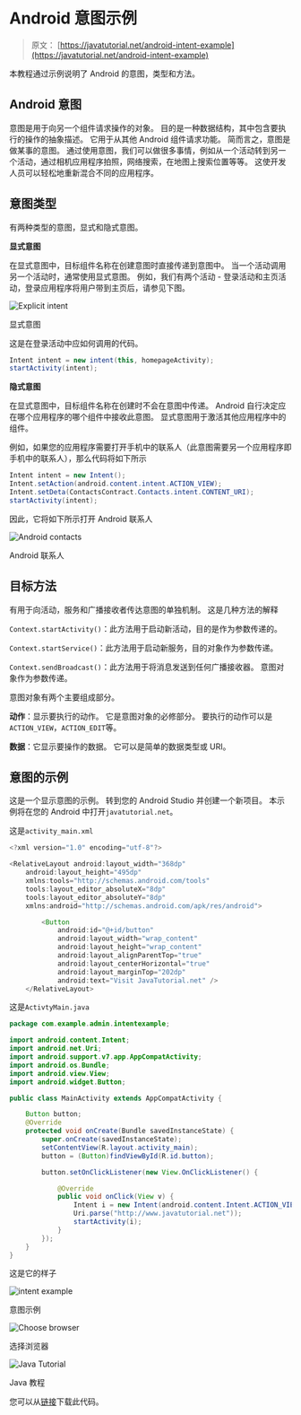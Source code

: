 # Android 意图示例

> 原文： [https://javatutorial.net/android-intent-example](https://javatutorial.net/android-intent-example)

本教程通过示例说明了 Android 的意图，类型和方法。

## Android 意图

意图是用于向另一个组件请求操作的对象。 目的是一种数据结构，其中包含要执行的操作的抽象描述。 它用于从其他 Android 组件请求功能。 简而言之，意图是做某事的意图。 通过使用意图，我们可以做很多事情，例如从一个活动转到另一个活动，通过相机应用程序拍照，网络搜索，在地图上搜索位置等等。 这使开发人员可以轻松地重新混合不同的应用程序。

## 意图类型

有两种类型的意图，显式和隐式意图。

**显式意图**

在显式意图中，目标组件名称在创建意图时直接传递到意图中。 当一个活动调用另一个活动时，通常使用显式意图。 例如，我们有两个活动 - 登录活动和主页活动，登录应用程序将用户带到主页后，请参见下图。

![Explicit intent](img/eade02058cf39705b835a2d929402fa8.jpg)

显式意图

这是在登录活动中应如何调用的代码。

```java
Intent intent = new intent(this, homepageActivity);
startActivity(intent);

```

**隐式意图**

在显式意图中，目标组件名称在创建时不会在意图中传递。 Android 自行决定应在哪个应用程序的哪个组件中接收此意图。 显式意图用于激活其他应用程序中的组件。

例如，如果您的应用程序需要打开手机中的联系人（此意图需要另一个应用程序即手机中的联系人），那么代码将如下所示

```java
Intent intent = new Intent();
Intent.setAction(android.content.intent.ACTION_VIEW);
Intent.setDeta(ContactsContract.Contacts.intent.CONTENT_URI);
startActivity(intent);

```

因此，它将如下所示打开 Android 联系人

![Android contacts](img/7521b5c4785629a0895be6f5ba4cbb36.jpg)

Android 联系人

## 目标方法

有用于向活动，服务和广播接收者传达意图的单独机制。 这是几种方法的解释

`Context.startActivity()`：此方法用于启动新活动，目的是作为参数传递的。

`Context.startService()`：此方法用于启动新服务，目的对象作为参数传递。

`Context.sendBroadcast()`：此方法用于将消息发送到任何广播接收器。 意图对象作为参数传递。

意图对象有两个主要组成部分。

**动作**：显示要执行的动作。 它是意图对象的必修部分。 要执行的动作可以是`ACTION_VIEW`，`ACTION_EDIT`等。

**数据**：它显示要操作的数据。 它可以是简单的数据类型或 URI。

## **意图**的示例

这是一个显示意图的示例。 转到您的 Android Studio 并创建一个新项目。 本示例将在您的 Android 中打开`javatutorial.net`。

这是`activity_main.xml`

```java
<?xml version="1.0" encoding="utf-8"?>

<RelativeLayout android:layout_width="368dp"
    android:layout_height="495dp"
    xmlns:tools="http://schemas.android.com/tools"
    tools:layout_editor_absoluteX="8dp"
    tools:layout_editor_absoluteY="8dp"
    xmlns:android="http://schemas.android.com/apk/res/android">

        <Button
            android:id="@+id/button"
            android:layout_width="wrap_content"
            android:layout_height="wrap_content"
            android:layout_alignParentTop="true"
            android:layout_centerHorizontal="true"
            android:layout_marginTop="202dp"
            android:text="Visit JavaTutorial.net" />
    </RelativeLayout>

```

这是`ActivtyMain.java`

```java
package com.example.admin.intentexample;

import android.content.Intent;
import android.net.Uri;
import android.support.v7.app.AppCompatActivity;
import android.os.Bundle;
import android.view.View;
import android.widget.Button;

public class MainActivity extends AppCompatActivity {

    Button button;
    @Override
    protected void onCreate(Bundle savedInstanceState) {
        super.onCreate(savedInstanceState);
        setContentView(R.layout.activity_main);
        button = (Button)findViewById(R.id.button);

        button.setOnClickListener(new View.OnClickListener() {

            @Override
            public void onClick(View v) {
                Intent i = new Intent(android.content.Intent.ACTION_VIEW,
                Uri.parse("http://www.javatutorial.net"));
                startActivity(i);
            }
        });
    }
}

```

这是它的样子

![intent example](img/3c4b6389de4ff84fb8b1da8ff89876d0.jpg)

意图示例

![Choose browser](img/8cb0f0845129e3b98d0d3430befed0fa.jpg)

选择浏览器

![Java Tutorial](img/1fb037bbb610a62f7feb84cb489f2340.jpg)

Java 教程

您可以从[链接](https://github.com/JavaTutorialNetwork/Tutorials/blob/master/IntentExample.rar)下载此代码。